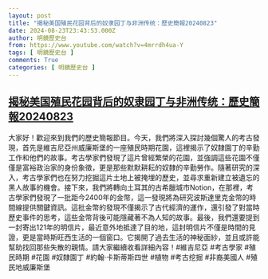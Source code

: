 ```yaml
---
layout: post
title: "揭秘美国殖民花园背后的奴隶园丁与非洲传统：歷史簡報20240823"
date: 2024-08-23T23:43:53.000Z
author: 明鏡歷史台
from: https://www.youtube.com/watch?v=4mrrdh4ua-Y
tags: [ 明鏡歷史台 ]
comments: True
categories: [ 明鏡歷史台 ]
---
```

<!--1724456633000-->
[揭秘美国殖民花园背后的奴隶园丁与非洲传统：歷史簡報20240823](https://www.youtube.com/watch?v=4mrrdh4ua-Y)
------

<div>
大家好！歡迎來到我們的歷史簡報節目。今天，我們將深入探討幾個驚人的考古發現，首先是維吉尼亞州威廉斯堡的一座殖民時期花園，這裡揭示了奴隸園丁的辛勤工作和他們的故事。考古學家們發現了這片曾經繁榮的花園，並強調這些花園不僅僅是富裕政治家的身份象徵，更是那些默默耕耘的奴隸的辛勤勞作。隨著研究的深入，考古學家們也在努力挖掘這片土地上被掩埋的歷史，並尋求重新建立被遺忘的黑人故事的機會。接下來，我們將轉向土耳其的古希臘城市Notion，在那裡，考古學家們發現了一批距今2400年的金幣，這一發現將為研究波斯達里克金幣的時間線提供關鍵資訊。這批金幣的發現不僅揭示了古代經濟的運作，還引發了對當時歷史事件的思考，這些金幣背後可能隱藏著不為人知的故事。最後，我們還要提到一封寄出121年的明信片，最近意外地抵達了目的地，這封明信片不僅是時間的見證，更是當時斯旺西生活的一個窗口。它揭開了過去生活的神秘面紗，並且或許能幫助找回那些失散的親情。請大家繼續收看詳細內容！#維吉尼亞 #考古學家 #殖民時期 #花園 #奴隸園丁 #約翰·卡斯蒂斯四世 #植物 #考古挖掘 #非裔美國人 #殖民地威廉斯堡
</div>
